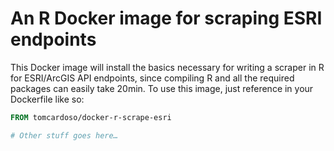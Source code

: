 # An R Docker image for scraping ESRI endpoints

This Docker image will install the basics necessary for writing a scraper in R for ESRI/ArcGIS API endpoints, since compiling R and all the required packages can easily take 20min. To use this image, just reference in your Dockerfile like so:

```Dockerfile
FROM tomcardoso/docker-r-scrape-esri

# Other stuff goes here…
```

